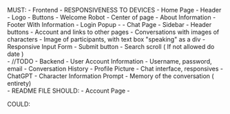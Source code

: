 MUST:
    - Frontend
        - RESPONSIVENESS TO DEVICES
        - Home Page
            - Header
                - Logo
                - Buttons
            - Welcome Robot 
                - Center of page
            - About Information
            - Footer With Information
        - Login Popup
            - 
        - Chat Page
            - Sidebar 
                - Header buttons
                    - Account and links to other pages
                - Conversations with images of characters
                - Image of participants, with text box  "speaking" as a div
                - Responsive Input Form
                    - Submit button
        - Search scroll ( If not allowed do date )  
            - //TODO
    - Backend
        - User Account Information
            - Username, password, email
            - Conversation History 
            - Profile Picture
        - Chat interface, responsives
            - ChatGPT
                - Character Information Prompt
                - Memory of the conversation ( entirety)  
     - README FILE
SHOULD:
    - Account Page
    - 

COULD: